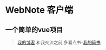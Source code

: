 # WebNote 客户端
## 一个简单的vue项目

> [我的博客](https://melodd-x.github.io/)
> 和我交流之前,多看点书-[我的简书](http://www.jianshu.com/u/68742822f0de)
